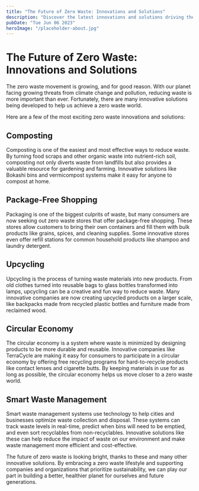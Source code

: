 ```yaml
---
title: "The Future of Zero Waste: Innovations and Solutions"
description: "Discover the latest innovations and solutions driving the zero waste movement and shaping the future of sustainable living."
pubDate: "Tue Jun 06 2023"
heroImage: "/placeholder-about.jpg"
---
```


# The Future of Zero Waste: Innovations and Solutions

The zero waste movement is growing, and for good reason. With our planet facing growing threats from climate change and pollution, reducing waste is more important than ever. Fortunately, there are many innovative solutions being developed to help us achieve a zero waste world.

Here are a few of the most exciting zero waste innovations and solutions:

## Composting

Composting is one of the easiest and most effective ways to reduce waste. By turning food scraps and other organic waste into nutrient-rich soil, composting not only diverts waste from landfills but also provides a valuable resource for gardening and farming. Innovative solutions like Bokashi bins and vermicompost systems make it easy for anyone to compost at home.

## Package-Free Shopping

Packaging is one of the biggest culprits of waste, but many consumers are now seeking out zero waste stores that offer package-free shopping. These stores allow customers to bring their own containers and fill them with bulk products like grains, spices, and cleaning supplies. Some innovative stores even offer refill stations for common household products like shampoo and laundry detergent.

## Upcycling

Upcycling is the process of turning waste materials into new products. From old clothes turned into reusable bags to glass bottles transformed into lamps, upcycling can be a creative and fun way to reduce waste. Many innovative companies are now creating upcycled products on a larger scale, like backpacks made from recycled plastic bottles and furniture made from reclaimed wood.

## Circular Economy

The circular economy is a system where waste is minimized by designing products to be more durable and reusable. Innovative companies like TerraCycle are making it easy for consumers to participate in a circular economy by offering free recycling programs for hard-to-recycle products like contact lenses and cigarette butts. By keeping materials in use for as long as possible, the circular economy helps us move closer to a zero waste world.

## Smart Waste Management

Smart waste management systems use technology to help cities and businesses optimize waste collection and disposal. These systems can track waste levels in real-time, predict when bins will need to be emptied, and even sort recyclables from non-recyclables. Innovative solutions like these can help reduce the impact of waste on our environment and make waste management more efficient and cost-effective.

The future of zero waste is looking bright, thanks to these and many other innovative solutions. By embracing a zero waste lifestyle and supporting companies and organizations that prioritize sustainability, we can play our part in building a better, healthier planet for ourselves and future generations.